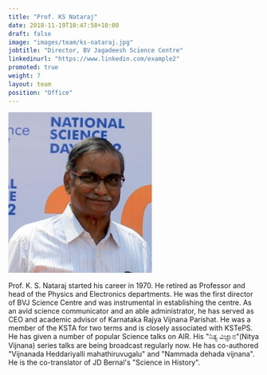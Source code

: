 ```yaml
---
title: "Prof. KS Nataraj"
date: 2018-11-19T10:47:58+10:00
draft: false
image: "images/team/ks-nataraj.jpg"
jobtitle: "Director, BV Jagadeesh Science Centre"
linkedinurl: "https://www.linkedin.com/example2"
promoted: true
weight: 7
layout: team
position: "Office"
---
```


![Prof. KS Nataraj photo](/images/team/ks-nataraj.jpg "Prof. KS Nataraj")

Prof. K. S. Nataraj started his career in 1970. He retired as Professor and head of the Physics and Electronics departments. He was the first director of BVJ Science Centre and was instrumental in establishing the centre. As an avid science communicator and an able administrator, he has served as CEO and academic advisor of Karnataka Rajya Vijnana Parishat. He was a member of the KSTA for two terms and is closely associated with KSTePS. He has given a number of popular Science talks on AIR. His "ನಿತ್ಯ ವಿಜ್ಞಾನ"(Nitya Vijnana) series talks are being broadcast regularly now. He has co-authored "Vijnanada Heddariyalli mahathiruvugalu" and "Nammada dehada vijnana". He is the co-translator of JD Bernal's "Science in History".

